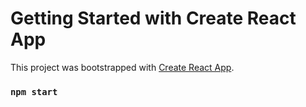 # Getting Started with Create React App

This project was bootstrapped with [Create React App](https://github.com/facebook/create-react-app).

### `npm start`
